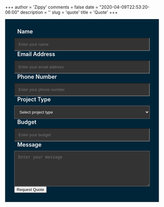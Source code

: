 +++
author = 'Zippy'
comments = false
date = "2020-04-09T22:53:20-06:00"
description = ''
slug = 'quote'
title = 'Quote'
+++

<!DOCTYPE HTML>
<body>
<form name="quote-request" class="quote-request-form" action="/thank-you/" method="POST" data-netlify="true">
    <input type="hidden" name="form-name" value="quote-request" />
    <div class="form-group">
        <label class="form-label" for="Name"><i class="fas fa-user"></i>Name</label>
        <input id="quote-request-name" name="Name" type="text" placeholder="Enter your name" class="form-input" required="" autocomplete="off">
    </div>
    <div class="form-group">
        <label class="form-label" for="Email"><i class="fas fa-envelope"></i>Email Address</label>
        <input id="quote-request-email" name="Email" type="email" placeholder="Enter your email address" class="form-input" required="" autocomplete="off">
    </div>
    <div class="form-group">
        <label class="form-label" for="Phone"><i class="fas fa-phone"></i>Phone Number</label>
        <input id="quote-request-phone" name="Phone" type="text" placeholder="Enter your phone number" class="form-input" required="" autocomplete="off">
    </div>
    <div class="form-group">
        <label class="form-label" for="ProjectType"><i class="fas fa-clipboard"></i>Project Type</label>
        <select id="quote-request-project-type" name="ProjectType" class="form-input" required="">
            <option value="" disabled="" selected="">Select project type</option>
            <option value="Digital Nomad">Digital Nomad</option>
            <option value="Hugo Websites">Hugo Websites</option>
            <option value="Cloud">Cloud</option>
            <option value="Consulting">Consulting</option>
            <option value="Other">Other</option>
        </select>
    </div>
    <div class="form-group">
    <label class="form-label" for="Budget"><i class="fas fa-money-bill-wave"></i>Budget</label>
    <input id="quote-request-budget" name="Budget" type="text" placeholder="Enter your budget" class="form-input" required="" autocomplete="off" oninput="if(!this.value.startsWith('$')){this.value = '$' + this.value}">
    <span class="error">Please enter a valid number.</span>
</div>
<div class="form-group">
        <label class="form-label" for="Message"><i class="fas fa-pencil-alt"></i>Message</label>
        <textarea class="form-input" id="quote-request-message" name="Message" placeholder="Enter your message" rows="6"></textarea>
    </div>
    <div class="form-group">
        <button type="submit" value="Submit" id="Form-submit" class="btn-submit"><i class="fas fa-paper-plane"></i>Request Quote</button>
    </div>
</form>

<script>
document.addEventListener('DOMContentLoaded', function() {
  const budgetField = document.getElementById('quote-request-budget');
  const errorSpan = document.querySelector('.error');

  budgetField.addEventListener('input', function() {
    let budgetValue = budgetField.value.trim().replace('$', '').replace(',', '');
    if (!isNaN(budgetValue) || budgetValue === '') {
      budgetField.value = '$' + parseFloat(budgetValue).toLocaleString();
      errorSpan.classList.remove('show');
    } else {
      errorSpan.classList.add('show');
    }
  });

budgetField.addEventListener('keydown', function(event) {
  if (event.key === 'Backspace' || event.key === 'Delete') {
    let budgetValue = budgetField.value.replace('$', '');
    if (!isNaN(budgetValue)) {
      budgetField.value = '$' + parseFloat(budgetValue).toLocaleString();
      errorSpan.classList.remove('show');
    } else {
      budgetField.value = '';
    }
  }
});


  const form = document.querySelector('.quote-request-form');
  form.addEventListener('submit', function(e) {
    const budgetValue = budgetField.value.trim().replace('$', '').replace(',', '');
    if (!isNaN(budgetValue)) {
      budgetField.value = budgetValue;
      budgetField.dispatchEvent(new Event('input'));
    } else {
      errorSpan.classList.add('show');
      e.preventDefault();
    }
  });
});


  </script>

</body>
 <style>
        .quote-request-form {
            background-color: #002538;
            padding: 30px;
           
        }

        .form-label {
            display: flex;
            align-items: center;
            margin-bottom: 10px;
            font-size: 18px;
            font-weight: 600;
            color: #fff;
        }

        .form-label i {
            font-size: 20px;
            margin-right: 10px;
        }

        .form-input {
            display: block;
            width: 100%;
            padding: 12px;
            background-color: #333;
            color: #fff;
        }

        .error {
            display: none;
            color: red;
            font-size: 14px;
            margin-top: 5px;
        }

        .error.show {
            display: block;
        }
    </style>

